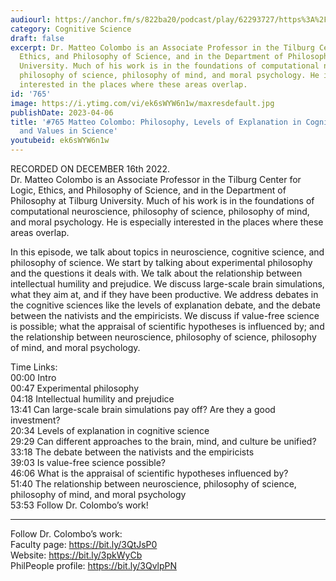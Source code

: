 ```yaml
---
audiourl: https://anchor.fm/s/822ba20/podcast/play/62293727/https%3A%2F%2Fd3ctxlq1ktw2nl.cloudfront.net%2Fstaging%2F2022-11-16%2F4c33381d-d60a-9625-03b8-ee7a93137005.m4a
category: Cognitive Science
draft: false
excerpt: Dr. Matteo Colombo is an Associate Professor in the Tilburg Center for Logic,
  Ethics, and Philosophy of Science, and in the Department of Philosophy at Tilburg
  University. Much of his work is in the foundations of computational neuroscience,
  philosophy of science, philosophy of mind, and moral psychology. He is especially
  interested in the places where these areas overlap.
id: '765'
image: https://i.ytimg.com/vi/ek6sWYW6n1w/maxresdefault.jpg
publishDate: 2023-04-06
title: '#765 Matteo Colombo: Philosophy, Levels of Explanation in Cognitive Science,
  and Values in Science'
youtubeid: ek6sWYW6n1w
---
```

<div class="timelinks">

RECORDED ON DECEMBER 16th 2022.  
Dr. Matteo Colombo is an Associate Professor in the Tilburg Center for Logic, Ethics, and Philosophy of Science, and in the Department of Philosophy at Tilburg University. Much of his work is in the foundations of computational neuroscience, philosophy of science, philosophy of mind, and moral psychology. He is especially interested in the places where these areas overlap.

In this episode, we talk about topics in neuroscience, cognitive science, and philosophy of science. We start by talking about experimental philosophy and the questions it deals with. We talk about the relationship between intellectual humility and prejudice. We discuss large-scale brain simulations, what they aim at, and if they have been productive. We address debates in the cognitive sciences like the levels of explanation debate, and the debate between the nativists and the empiricists. We discuss if value-free science is possible; what the appraisal of scientific hypotheses is influenced by; and the relationship between neuroscience, philosophy of science, philosophy of mind, and moral psychology.

Time Links:  
<time>00:00</time> Intro  
<time>00:47</time> Experimental philosophy  
<time>04:18</time> Intellectual humility and prejudice  
<time>13:41</time> Can large-scale brain simulations pay off? Are they a good investment?  
<time>20:34</time> Levels of explanation in cognitive science  
<time>29:29</time> Can different approaches to the brain, mind, and culture be unified?  
<time>33:18</time> The debate between the nativists and the empiricists  
<time>39:03</time> Is value-free science possible?  
<time>46:06</time> What is the appraisal of scientific hypotheses influenced by?  
<time>51:40</time> The relationship between neuroscience, philosophy of science, philosophy of mind, and moral psychology  
<time>53:53</time> Follow Dr. Colombo’s work!

---

Follow Dr. Colombo’s work:  
Faculty page: https://bit.ly/3QtJsP0  
Website: https://bit.ly/3pkWyCb  
PhilPeople profile: https://bit.ly/3QvlpPN
</div>

